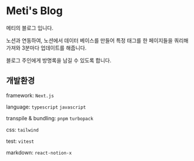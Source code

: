 # Meti's Blog

메티의 블로그 입니다.

노션과 연동하여, 노션에서 데이터 베이스를 만들어 특정 태그를 한 페이지들을 쿼리해 가져와 3분마다 업데이트를 해줍니다.

블로그 주인에게 방명록을 남길 수 있도록 합니다.

## 개발환경

framework: `Next.js`

language: `typescript` `javascript`

transpile & bundling: `pnpm` `turbopack`

css: `tailwind`

test: `vitest`

markdown: `react-notion-x`
